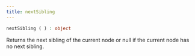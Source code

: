 ```yaml
---
title: nextSibling
---
```


```php
nextSibling ( ) : object
```

Returns the next sibling of the current node or null if the current node has no next sibling.